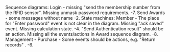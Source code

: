 Sequence diagrams: Login - missing "send the membership number from the RFID sensor". Missing unmask password requirements. -7. Send Awards - some messages without name -2. State machines: Member - The place for "Enter password" event is not clear in the diagram. Missing "ack saved" event. Missing calculation state. -4. "Send Authentication result" should be an action. Missing all the events/actions in Award sequence diagram. -8. Management - Purchase - Some events should be actions, e.g. "Return records" . -6.